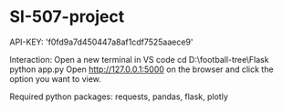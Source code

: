 # SI-507-project

API-KEY: 'f0fd9a7d450447a8af1cdf7525aaece9'

Interaction: 
Open a new terminal in VS code
cd D:\football-tree\Flask
python app.py
Open http://127.0.0.1:5000 on the browser and click the option you want to view.

Required python packages:
requests, pandas, flask, plotly
